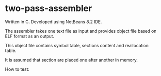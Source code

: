 # two-pass-assembler

Written in C. Developed using NetBeans 8.2 IDE. 


The assembler takes one text file as input and provides object file based on ELF format as an output.



This object file contains symbol table, sections content and reallocation table. 



It is assumed that section are placed one after another in memory.

How to test: 
